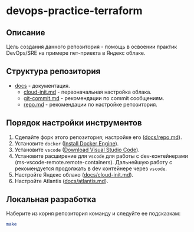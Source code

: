 # devops-practice-terraform

## Описание

Цель создания данного репозитория - помощь в освоении практик DevOps/SRE на примере пет-приекта в Яндекс облаке.

## Структура репозитория

- [docs](docs) - документация.
  - [cloud-init.md](docs/cloud-init.md) - первоначальная настройка облака.
  - [git-commit.md](docs/git-commits.md) - рекомендации по commit сообщениям.
  - [repo.md](docs/repo.md) - рекомендации по настройке репозитория.

## Порядок настройки инструментов

1. Сделайте форк этого репозитория; настройке его ([docs/repo.md](docs/repo.md)).
2. Установите `docker` ([Install Docker Engine](https://docs.docker.com/engine/install/)).
3. Установите `vscode` ([Download Visual Studio Code](https://code.visualstudio.com/download)). 
4. Установите расширение для `vscode` для работы с dev-контейнерами (ms-vscode-remote.remote-containers). Дальнейшую работу с рекомендуется продолжать в dev контейнере через `vscode`.
5. Настройте Яндекс облако ([docs/cloud-init.md](docs/cloud-init.md)).
6. Настройте Atlantis ([docs/atlantis.md](docs/atlantis.md)).

## Локальная разработка

Наберите из корня репозитория команду и следуйте ее подсказкам:

```bash
make
```
